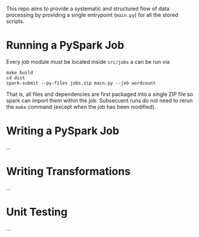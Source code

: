 This repo aims to provide a systematic and structured flow of data
processing by providing a single entrypoint (``main.py``) for all the stored 
scripts.


# Running a PySpark Job

Every job module must be located inside ``src/jobs`` a can be run via

```
make build
cd dist 
spark-submit --py-files jobs.zip main.py --job wordcount
```

That is, all files and dependencies are first packaged into a single ZIP file
so spark can import them within the job. Subsecuent runs do not need to rerun 
the ``make`` command (except when the job has been modified).


# Writing a PySpark Job
...

# Writing Transformations
...

# Unit Testing
...


